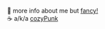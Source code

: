 <table>


  🔮 more info about me but <a href="https://taylorlaughl.in">fancy!</a> </br>
  ☕ a/k/a <a href="https://cozypunk.io">cozyPunk</a>


</table>
